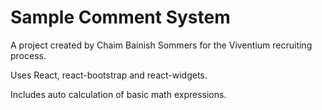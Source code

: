 # Sample Comment System

A project created by Chaim Bainish Sommers for the Viventium recruiting process.

Uses React, react-bootstrap and react-widgets.

Includes auto calculation of basic math expressions.
